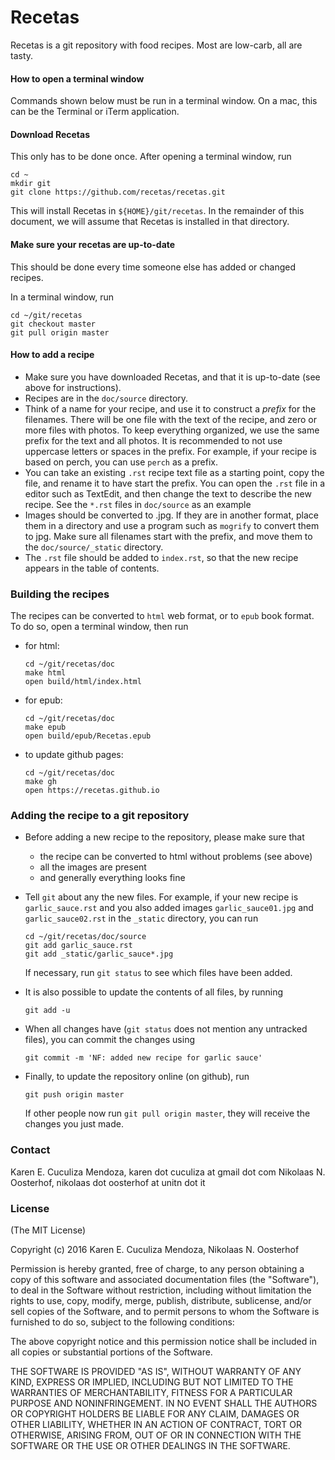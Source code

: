 # Recetas

Recetas is a git repository with food recipes. Most are low-carb, all are tasty.

#### How to open a terminal window
Commands shown below must be run in a terminal window. On a mac, this can be the Terminal or iTerm application.

#### Download Recetas
This only has to be done once. After opening a terminal window, run
```
cd ~
mkdir git
git clone https://github.com/recetas/recetas.git
```
This will install Recetas in ``${HOME}/git/recetas``. In the remainder of this document, we will assume that Recetas is installed in that directory.

#### Make sure your recetas are up-to-date
This should be done every time someone else has added or changed recipes.

In a terminal window, run
```
cd ~/git/recetas
git checkout master
git pull origin master
```

#### How to add a recipe
- Make sure you have downloaded Recetas, and that it is up-to-date (see above for instructions).
- Recipes are in the ``doc/source`` directory.
- Think of a name for your recipe, and use it to construct a *prefix* for the filenames. There will be one file with the text of the recipe, and zero or more files with photos. To keep everything organized, we use the same prefix for the text and all photos. It is recommended to not use uppercase letters or spaces in the prefix. For example, if your recipe is based on perch, you can use ``perch`` as a prefix.
- You can take an existing ``.rst`` recipe text file as a starting point, copy the file, and rename it to have start the prefix. You can open the ``.rst`` file in a editor such as TextEdit, and then change the text to describe the new recipe. See the ``*.rst`` files in ``doc/source`` as an example
- Images should be converted to .jpg. If they are in another format, place them in a directory and use a program such as ``mogrify`` to convert them to jpg. Make sure all filenames start with the prefix, and move them to the ``doc/source/_static`` directory.
- The ``.rst`` file should be added to ``index.rst``, so that the new recipe appears in the table of contents.

### Building the recipes

The recipes can be converted to ``html`` web format, or to ``epub`` book format. To do so, open a terminal window, then run

- for html:

    ```
    cd ~/git/recetas/doc
    make html
    open build/html/index.html
    ```

- for epub:

    ```
    cd ~/git/recetas/doc
    make epub
    open build/epub/Recetas.epub
    ```

- to update github pages:

    ```
    cd ~/git/recetas/doc
    make gh
    open https://recetas.github.io
    ```

### Adding the recipe to a git repository

- Before adding a new recipe to the repository, please make sure that

    * the recipe can be converted to html without problems (see above)
    * all the images are present
    * and generally everything looks fine

- Tell ``git`` about any the new files. For example, if your new recipe is ``garlic_sauce.rst`` and you also added images ``garlic_sauce01.jpg`` and ``garlic_sauce02.rst`` in the ``_static`` directory, you can run

    ```
    cd ~/git/recetas/doc/source
    git add garlic_sauce.rst
    git add _static/garlic_sauce*.jpg
    ```

  If necessary, run ``git status`` to see which files have been added.
- It is also possible to update the contents of all files, by running

    ```
    git add -u
    ```

- When all changes have (``git status`` does not mention any untracked files), you can commit the changes using

    ```
    git commit -m 'NF: added new recipe for garlic sauce'
    ```

- Finally, to update the repository online (on github), run

    ```
    git push origin master
    ```

  If other people now run ``git pull origin master``, they will receive the changes you just made.


### Contact
Karen E. Cuculiza Mendoza, karen dot cuculiza at gmail dot com
Nikolaas N. Oosterhof, nikolaas dot oosterhof at unitn dot it

### License

(The MIT License)

Copyright (c) 2016 Karen E. Cuculiza Mendoza, Nikolaas N. Oosterhof

Permission is hereby granted, free of charge, to any person obtaining
a copy of this software and associated documentation files (the
"Software"), to deal in the Software without restriction,
including without limitation the rights to use, copy, modify, merge,
publish, distribute, sublicense, and/or sell copies of the Software,
and to permit persons to whom the Software is furnished to do so,
subject to the following conditions:

The above copyright notice and this permission notice shall be
included in all copies or substantial portions of the Software.

THE SOFTWARE IS PROVIDED "AS IS", WITHOUT WARRANTY OF ANY KIND,
EXPRESS OR IMPLIED, INCLUDING BUT NOT LIMITED TO THE WARRANTIES OF
MERCHANTABILITY, FITNESS FOR A PARTICULAR PURPOSE AND NONINFRINGEMENT.
IN NO EVENT SHALL THE AUTHORS OR COPYRIGHT HOLDERS BE LIABLE FOR ANY
CLAIM, DAMAGES OR OTHER LIABILITY, WHETHER IN AN ACTION OF CONTRACT,
TORT OR OTHERWISE, ARISING FROM, OUT OF OR IN CONNECTION WITH THE
SOFTWARE OR THE USE OR OTHER DEALINGS IN THE SOFTWARE.



